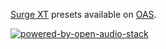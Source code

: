 [Surge XT](https://github.com/surge-synthesizer/surge) presets available on [OAS](https://github.com/open-audio-stack/open-audio-stack-registry).

[![powered-by-open-audio-stack](./owlplug-client/src/main/resources/media/powered-by-open-audio-stack.svg)](https://github.com/open-audio-stack)
